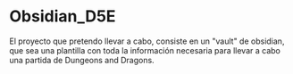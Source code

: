 # Obsidian_D5E

El proyecto que pretendo llevar a cabo, consiste en un "vault" de obsidian, que sea una plantilla con toda la información necesaria para llevar a cabo una partida de Dungeons and Dragons.
